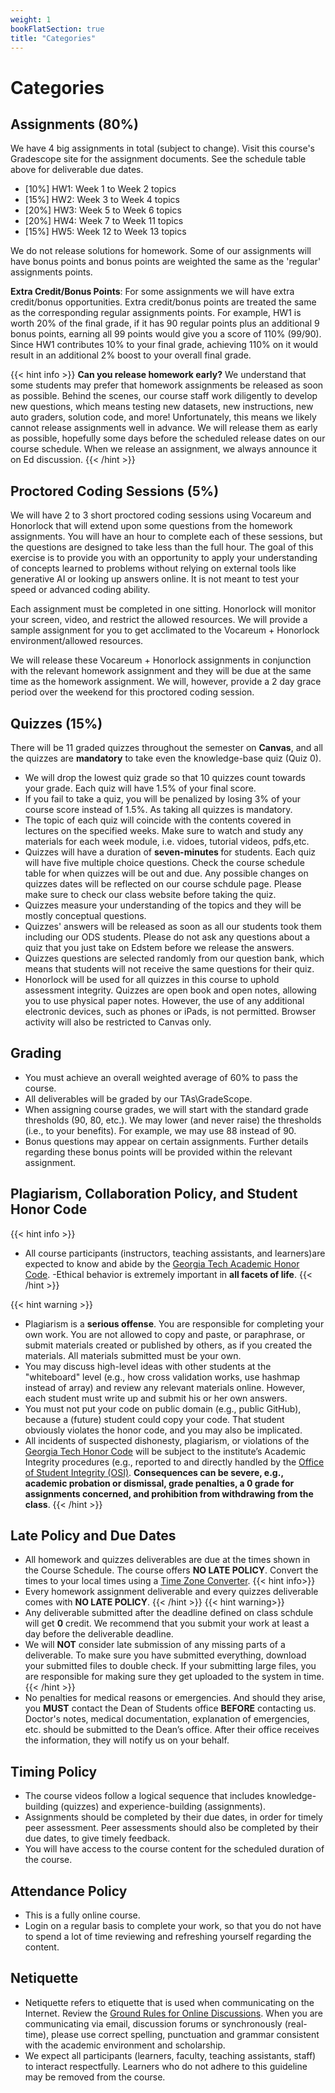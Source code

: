 ```yaml
---
weight: 1
bookFlatSection: true
title: "Categories"
---
```


# Categories

## Assignments (80%)
We have 4 big assignments in total (subject to change). Visit this course's Gradescope site for the assignment documents. See the schedule table above for deliverable due dates.

- [10%] HW1: Week 1 to Week 2 topics
- [15%] HW2: Week 3 to Week 4 topics
- [20%] HW3: Week 5 to Week 6 topics
- [20%] HW4: Week 7 to Week 11 topics
- [15%] HW5: Week 12 to Week 13 topics

We do not release solutions for homework. Some of our assignments will have bonus points and bonus points are weighted the same as the 'regular' assignments points. 

**Extra Credit/Bonus Points**: For some assignments we will have extra credit/bonus opportunities. Extra credit/bonus points are treated the same as the corresponding regular assignments points. For example, HW1 is worth 20% of the final grade, if it has 90 regular points plus an additional 9 bonus points, earning all 99 points would give you a score of 110% (99/90). Since HW1 contributes 10% to your final grade, achieving 110% on it would result in an additional 2% boost to your overall final grade. 

{{< hint info >}}
**Can you release homework early?** We understand that some students may prefer that homework assignments be released as soon as possible. Behind the scenes, our course staff work diligently to develop new questions, which means testing new datasets, new instructions, new auto graders, solution code, and more! Unfortunately, this means we likely cannot release assignments well in advance. We will release them as early as possible, hopefully some days before the scheduled release dates on our course schedule. When we release an assignment, we always announce it on Ed discussion.
{{< /hint >}}

## Proctored Coding Sessions (5%)

We will have 2 to 3 short proctored coding sessions using Vocareum and Honorlock that will extend upon some questions from the homework assignments. You will have an hour to complete each of these sessions, but the questions are designed to take less than the full hour. The goal of this exercise is to provide you with an opportunity to apply your understanding of concepts learned to problems without relying on external tools like generative AI or looking up answers online. It is not meant to test your speed or advanced coding ability. 
 
Each assignment must be completed in one sitting. Honorlock will monitor your screen, video, and restrict the allowed resources. We will provide a sample assignment for you to get acclimated to the Vocareum + Honorlock environment/allowed resources. 
 
We will release these Vocareum + Honorlock assignments in conjunction with the relevant homework assignment and they will be due at the same time as the homework assignment. We will, however, provide a 2 day grace period over the weekend for this proctored coding session.

## Quizzes (15%)

There will be 11 graded quizzes throughout the semester on <strong>Canvas</strong>, and all the quizzes are <strong>mandatory</strong> to take even the knowledge-base quiz (Quiz 0).
- We will drop the lowest quiz grade so that 10 quizzes count towards your grade. Each quiz will have 1.5% of your final score.
- If you fail to take a quiz, you will be penalized by losing 3% of your course score instead of 1.5%. As taking all quizzes is mandatory.
- The topic of each quiz will coincide with the contents covered in lectures on the specified weeks. Make sure to watch and study any materials for each week module, i.e. vidoes, tutorial videos, pdfs,etc.
- Quizzes will have a duration of <strong> seven-minutes </strong> for students. Each quiz will have five multiple choice questions. Check the course schedule table for when quizzes will be out and due. Any possible changes on quizzes dates will be reflected on our course schdule page. Please make sure to check our class website before taking the quiz.
- Quizzes measure your understanding of the topics and they will be mostly conceptual questions.
- Quizzes' answers will be released as soon as all our students took them including our ODS students. Please do not ask any questions about a quiz that you just take on Edstem before we release the answers.
- Quizzes questions are selected randomly from our question bank, which means that students will not receive the same questions for their quiz.
- Honorlock will be used for all quizzes in this course to uphold assessment integrity. Quizzes are open book and open notes, allowing you to use physical paper notes. However, the use of any additional electronic devices, such as phones or iPads, is not permitted. Browser activity will also be restricted to Canvas only.

## Grading
- You must achieve an overall weighted average of 60% to pass the course.
- All deliverables will be graded by our TAs\GradeScope.
- When assigning course grades, we will start with the standard grade thresholds (90, 80, etc.). We may lower (and never raise) the thresholds (i.e., to your benefits). For example, we may use 88 instead of 90.
- Bonus questions may appear on certain assignments. Further details regarding these bonus points will be provided within the relevant assignment.

## Plagiarism, Collaboration Policy, and Student Honor Code

{{< hint info >}}
- All course participants (instructors, teaching assistants, and learners)are expected to know and abide by the [Georgia Tech Academic Honor Code](http://policylibrary.gatech.edu/student-affairs/academic-honor-code).
-Ethical behavior is extremely important in **all facets of life**.
{{< /hint >}}

{{< hint warning >}}
- Plagiarism is a **serious offense**. You are responsible for completing your own work. You are not allowed to copy and paste, or paraphrase, or submit materials created or published by others, as if you created the materials. All materials submitted must be your own.
- You may discuss high-level ideas with other students at the "whiteboard" level (e.g., how cross validation works, use hashmap instead of array) and review any relevant materials online. However, each student must write up and submit his or her own answers.
- You must not put your code on public domain (e.g., public GitHub), because a (future) student could copy your code. That student obviously violates the honor code, and you may also be implicated.
- All incidents of suspected dishonesty, plagiarism, or violations of the <a href="https://policylibrary.gatech.edu/student-affairs/academic-honor-code">Georgia Tech Honor Code</a> will be subject to the institute’s Academic Integrity procedures (e.g., reported to and directly handled by the [Office of Student Integrity (OSI)](http://osi.gatech.edu/). **Consequences can be severe, e.g., academic probation or dismissal, grade penalties, a 0 grade for assignments concerned, and prohibition from withdrawing from the class**.
{{< /hint >}}

## Late Policy and Due Dates

- All homework and quizzes deliverables are due at the times shown in the Course Schedule. The course offers **NO LATE POLICY**. Convert the times to your local times using a [Time Zone Converter](https://www.timeanddate.com/worldclock/converter.html?iso=20180109T115900&p1=tz_aoe&p2=tz_et&p3=tz_pt&p4=1440").
{{< hint info>}}
- Every homework assignment deliverable and every quizzes deliverable comes with **NO LATE POLICY**.
{{< /hint >}}
{{< hint warning>}}
- Any deliverable submitted after the deadline defined on class schdule will get **0** credit. We recommend that you submit your work at least a day before the deliverable deadline.
- We will **NOT** consider late submission of any missing parts of a deliverable. To make sure you have submitted everything, download your submitted files to double check. If your submitting large files, you are responsible for making sure they get uploaded to the system in time.
{{< /hint >}}
- No penalties for medical reasons or emergencies. And should they arise, you **MUST** contact the Dean of Students office **BEFORE** contacting us. Doctor's notes, medical documentation, explanation of emergencies, etc. should be submitted to the Dean’s office. After their office receives the information, they will notify us on your behalf.

## Timing Policy
- The course videos follow a logical sequence that includes knowledge-building (quizzes) and experience-building (assignments).
- Assignments should be completed by their due dates, in order for timely peer assessment. Peer assessments should also be completed by their due dates, to give timely feedback.
- You will have access to the course content for the scheduled duration of the course.

## Attendance Policy
- This is a fully online course.
- Login on a regular basis to complete your work, so that you do not have to spend a lot of time reviewing and refreshing yourself regarding the content.

## Netiquette
- Netiquette refers to etiquette that is used when communicating on the Internet. Review the [Ground Rules for Online Discussions](http://blog.online.colostate.edu/blog/online-teaching/5-discussion-ground-rules-for-the-online-classroom/). When you are communicating via email, discussion forums or synchronously (real-time), please use correct spelling, punctuation and grammar consistent with the academic environment and scholarship.
- We expect all participants (learners, faculty, teaching assistants, staff) to interact respectfully. Learners who do not adhere to this guideline may be removed from the course.